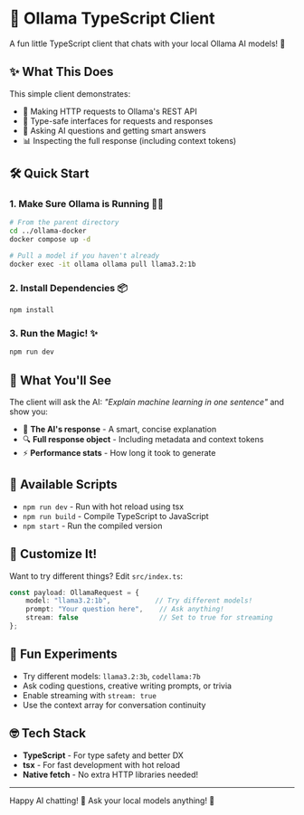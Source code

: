 # 🤖 Ollama TypeScript Client

A fun little TypeScript client that chats with your local Ollama AI models! 🚀

## ✨ What This Does

This simple client demonstrates:
- 📡 Making HTTP requests to Ollama's REST API
- 🎯 Type-safe interfaces for requests and responses
- 🤔 Asking AI questions and getting smart answers
- 📊 Inspecting the full response (including context tokens)

## 🛠️ Quick Start

### 1. Make Sure Ollama is Running 🏃‍♂️
```bash
# From the parent directory
cd ../ollama-docker
docker compose up -d

# Pull a model if you haven't already
docker exec -it ollama ollama pull llama3.2:1b
```

### 2. Install Dependencies 📦
```bash
npm install
```

### 3. Run the Magic! ✨
```bash
npm run dev
```

## 🎪 What You'll See

The client will ask the AI: *"Explain machine learning in one sentence"* and show you:

- 💬 **The AI's response** - A smart, concise explanation
- 🔍 **Full response object** - Including metadata and context tokens
- ⚡ **Performance stats** - How long it took to generate

## 🔧 Available Scripts

- `npm run dev` - Run with hot reload using tsx
- `npm run build` - Compile TypeScript to JavaScript
- `npm start` - Run the compiled version

## 🎨 Customize It!

Want to try different things? Edit `src/index.ts`:

```typescript
const payload: OllamaRequest = {
    model: "llama3.2:1b",           // Try different models!
    prompt: "Your question here",    // Ask anything!
    stream: false                    // Set to true for streaming
};
```

## 🚀 Fun Experiments

- Try different models: `llama3.2:3b`, `codellama:7b`
- Ask coding questions, creative writing prompts, or trivia
- Enable streaming with `stream: true`
- Use the context array for conversation continuity

## 🤓 Tech Stack

- **TypeScript** - For type safety and better DX
- **tsx** - For fast development with hot reload
- **Native fetch** - No extra HTTP libraries needed!

---

Happy AI chatting! 🎉 Ask your local models anything! 💭
